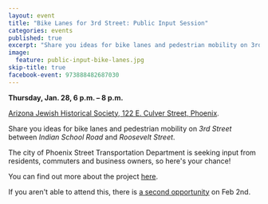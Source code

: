 ```yaml
---
layout: event
title: "Bike Lanes for 3rd Street: Public Input Session"
categories: events
published: true
excerpt: "Share you ideas for bike lanes and pedestrian mobility on 3rd Street."
image:
  feature: public-input-bike-lanes.jpg
skip-title: true
facebook-event: 973888482687030
---
```


**Thursday, Jan. 28, 6 p.m. – 8 p.m.**

[Arizona Jewish Historical Society, 122 E. Culver Street, Phoenix](https://goo.gl/maps/iKDQbH7GxDy).

Share you ideas for bike lanes and pedestrian mobility on *3rd Street* between *Indian School Road* and *Roosevelt Street*.

The city of Phoenix Street Transportation Department is seeking input from residents, commuters and business owners, so here's your chance! 

You can find out more about the project [here](http://1.usa.gov/1KfK9SO).

If you aren't able to attend this, there is [a second opportunity](http://www.phoenixspokespeople.org/events/3rd-st-bike-lanes-2/) on Feb 2nd.
